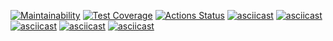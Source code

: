 [![Maintainability](https://api.codeclimate.com/v1/badges/a99a88d28ad37a79dbf6/maintainability)](https://codeclimate.com/github/codeclimate/codeclimate/maintainability)
[![Test Coverage](https://api.codeclimate.com/v1/badges/a99a88d28ad37a79dbf6/test_coverage)](https://codeclimate.com/github/codeclimate/codeclimate/test_coverage)
[![Actions Status](https://github.com/Run-Rabbit-Run/frontend-project-lvl1/workflows/GitHubActions/badge.svg)](https://github.com/Run-Rabbit-Run/frontend-project-lvl1/actions)
[![asciicast](https://asciinema.org/a/TMFl9x4H6BhAxhKTGjcep6bH9.svg)](https://asciinema.org/a/TMFl9x4H6BhAxhKTGjcep6bH9)
[![asciicast](https://asciinema.org/a/x1BgNQa7ThmF1C8HzUxDs52zu.svg)](https://asciinema.org/a/x1BgNQa7ThmF1C8HzUxDs52zu)
[![asciicast](https://asciinema.org/a/rHxTwfJYvU8BcIWTnSTXA0FFb.svg)](https://asciinema.org/a/rHxTwfJYvU8BcIWTnSTXA0FFb)
[![asciicast](https://asciinema.org/a/uggQvPm0jMDf0FPUOKcM0XiCO.svg)](https://asciinema.org/a/uggQvPm0jMDf0FPUOKcM0XiCO)
[![asciicast](https://asciinema.org/a/1TCeq0q4JGzCkR4wjFacePWJH.svg)](https://asciinema.org/a/1TCeq0q4JGzCkR4wjFacePWJH)